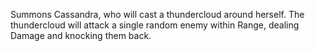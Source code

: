 Summons Cassandra, who will cast a thundercloud around herself. The thundercloud will attack a single random enemy within Range, dealing Damage and knocking them back.
